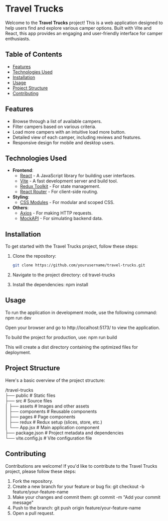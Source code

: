 # Travel Trucks

Welcome to the **Travel Trucks** project! This is a web application designed to help users find and explore various camper options. Built with Vite and React, this app provides an engaging and user-friendly interface for camper enthusiasts.

## Table of Contents

- [Features](#features)
- [Technologies Used](#technologies-used)
- [Installation](#installation)
- [Usage](#usage)
- [Project Structure](#project-structure)
- [Contributing](#contributing)

## Features

- Browse through a list of available campers.
- Filter campers based on various criteria.
- Load more campers with an intuitive load more button.
- Detailed view of each camper, including reviews and features.
- Responsive design for mobile and desktop users.

## Technologies Used

- **Frontend**:
  - [React](https://reactjs.org/) - A JavaScript library for building user interfaces.
  - [Vite](https://vitejs.dev/) - A fast development server and build tool.
  - [Redux Toolkit](https://redux-toolkit.js.org/) - For state management.
  - [React Router](https://reactrouter.com/) - For client-side routing.
- **Styling**:
  - [CSS Modules](https://github.com/css-modules/css-modules) - For modular and scoped CSS.
- **Others**:
  - [Axios](https://axios-http.com/) - For making HTTP requests.
  - [MockAPI](https://mockapi.io/) - For simulating backend data.

## Installation

To get started with the Travel Trucks project, follow these steps:

1. Clone the repository:
   ```bash
   git clone https://github.com/yourusername/travel-trucks.git
   ```
2. Navigate to the project directory:
   cd travel-trucks

3. Install the dependencies:
   npm install

## Usage

To run the application in development mode, use the following command:
npm run dev

Open your browser and go to http://localhost:5173/ to view the application.

To build the project for production, use:
npm run build

This will create a dist directory containing the optimized files for deployment.

## Project Structure

Here's a basic overview of the project structure:

/travel-trucks <br>
├── public               # Static files <br>
├── src                  # Source files <br>
│   ├── assets           # Images and other assets <br>
│   ├── components       # Reusable components <br>
│   ├── pages            # Page components <br>
│   ├── redux            # Redux setup (slices, store, etc.) <br>
│   └── App.jsx          # Main application component <br>
├── package.json         # Project metadata and dependencies <br>
└── vite.config.js       # Vite configuration file  


## Contributing

Contributions are welcome! If you'd like to contribute to the Travel Trucks project, please follow these steps:

1. Fork the repository.
2. Create a new branch for your feature or bug fix:
   git checkout -b feature/your-feature-name
3. Make your changes and commit them:
   git commit -m "Add your commit message"
4. Push to the branch:
   git push origin feature/your-feature-name
5. Open a pull request.



